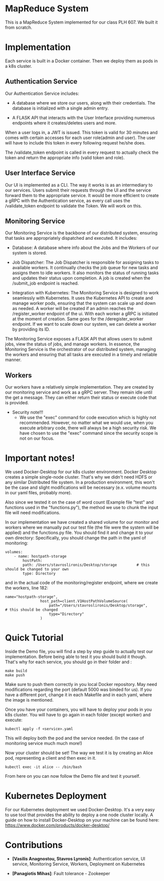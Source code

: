 # MapReduce System

This is a MapReduce System implemented for our class PLH 607.
We built it from scratch.


# Implementation
Each service is built in a Docker container.
Then we deploy them as pods in a k8s cluster.

## Authentication Service

Our Authentication Service includes:

* A database where we store our users, along with their credentials. 
    The database is initialized with a single admin entry.

* A FLASK API that interacts with the User Interface providing numerous endpoints where it creates/deletes users and more.

When a user logs in, a JWT is issued. This token is valid for 30 minutes and comes with certain accesses for each user role(admin and user). The user will have to include this token in every following request he/she does.

The /validate_token endpoint is called in every request to actually check the token and return the appropriate info (valid token and role).

## User Interface Service

Our UI is implemented as a CLI. The way it works is as an intermediary to our services. Users submit their requests through the UI and the service forward them to the appropriate service. It would be more efficient to create a gRPC with the Authentication service, as every call uses the /validate_token endpoint to validate the Token. We will work on this.

## Monitoring Service

Our Monitoring Service is the backbone of our distributed system, ensuring that tasks are appropriately dispatched and executed. It includes:

* Database: A database where info about the Jobs and the Workers of our system is stored.

* Job Dispatcher: The Job Dispatcher is responsible for assigning tasks to available workers. It continually checks the job queue for new tasks and assigns them to idle workers. It also monitors the status of running tasks and updates their status upon completion. A job is created when the /submit_job endpoint is reached.

* Integration with Kubernetes: The Monitoring Service is designed to work seamlessly with Kubernetes. It uses the Kubernetes API to create and manage worker pods, ensuring that the system can scale up and down as needed. A worker will be created if an admin reaches the /register_worker endpoint of the ui. With each worker a gRPC is initiated at the moment of creation. Same goes for the /deregister_worker endpoint. If we want to scale down our system, we can delete a worker by providing its ID.

The Monitoring Service exposes a FLASK API that allows users to submit jobs, view the status of jobs, and manage workers.
In essence, the Monitoring Service is the orchestrator of our distributed system, managing the workers and ensuring that all tasks are executed in a timely and reliable manner.

## Workers

Our workers have a relatively simple implementation. They are created by our monitoring service and work as a gRPC server. They remain idle until the get a message.
They can either return their status or execute code that is provided.
    
- Security note!!!
    * We use the "exec" command for code execution which is highly not recommended. However, no matter what we would use, when you execute arbitrary code, there will always be a high security risk. We have chosen to use the "exec" command since the security scope is not on our focus.


# Important notes!
We used Docker-Desktop for our k8s cluster environment.
Docker Desktop creates a simple single-node cluster.
That's why we didn't need HDFS or any similar Distributed file system.
In a production environment, this won't be the case and slight modifications will be necessary (e.x. volume mounts in our yaml files, probably more).

Also since we tested it on the case of word count (Example file "test" and functions used in the "functions.py"), the method we use to chunk the input file will need modifications.

In our implementation we have created a shared volume for our monitor and workers where we manually put our test file (the file were the system will be applied) and the functions.py file.
You should find it and change it to your own directory:
Specifically, you should change the path in the yaml of monitoring:

    volumes:
        - name: hostpath-storage
            hostPath:
            path: /Users/stavroslironis/Desktop/storage         # this should be changed to your own
            type: Directory

and in the actual code of the monitoring/register endpoint, where we create the workers, line 182:

    name="hostpath-storage",
                    host_path=client.V1HostPathVolumeSource(
                        path="/Users/stavroslironis/Desktop/storage",           # this should be changed
                        type="Directory"
                    )


# Quick Tutorial

Inside the Demo file, you will find a step by step guide to actually test our implementation.
Before being able to test it you should build it though.
That's why for each service, you should go in their folder and :

    make build
    make push

Make sure to push them correctly in you local Docker repository. May need modifications regarding the port (default 5000 was binded for us). If you have a different port, change it in each Makefile and in each yaml, where the image is mentioned.

Once you have your containers, you will have to deploy your pods in you k8s cluster.
You will have to go again in each folder (except worker) and execute:

    kubectl apply -f <service>.yaml

This will deploy both the pod and the service needed. (In the case of monitoring service much much more!)

Now your cluster should be set!
The way we test it is by creating an Alice pod, representing a client and then exec in it.

    kubectl exec -it alice -- /bin/bash

From here on you can now follow the Demo file and test it yourself.


# Kubernetes Deployment

For our Kubernetes deployment we used Docker-Desktop. It's a very easy to use tool that provides the ability to deploy a one node cluster locally.
A guide on how to install Docker-Desktop on your machine can be found here: https://www.docker.com/products/docker-desktop/


# Contributions

- **[Vasilis Anagnostou, Stavros Lyronis]**:  Authentication service, UI service, Monitoring Service, Workers, Deployment on Kubernetes

- **[Panagiotis Mihas]**: Fault tolerance - Zookeeper